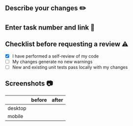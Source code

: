 ## Describe your changes ✏️

## Enter task number and link 🔗

<!-- [123](https://exemplo.com/) -->

## Checklist before requesting a review ⚠️

- [x] I have performed a self-review of my code
- [ ] My changes generate no new warnings
- [ ] New and existing unit tests pass locally with my changes

## Screenshots 📷

<!-- optional -->

|         | before | after |
| ------- | ------ | ----- |
| desktop |        |       |
| mobile  |        |       |
